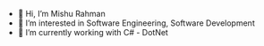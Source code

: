 - 👋 Hi, I’m Mishu Rahman
- 👀 I’m interested in Software Engineering, Software Development
- 🌱 I’m currently working with C# - DotNet


<!---
mishurahman616/mishurahman616 is a ✨ special ✨ repository because its `README.md` (this file) appears on your GitHub profile.
You can click the Preview link to take a look at your changes.
--->
